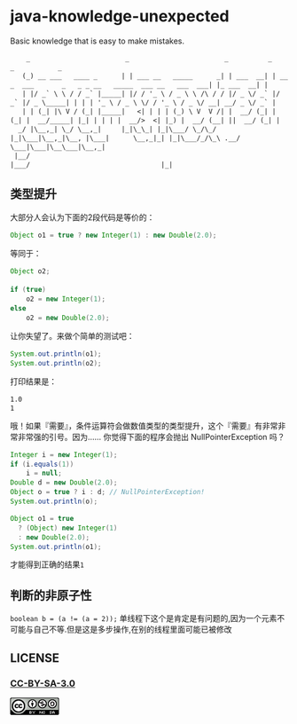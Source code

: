 # java-knowledge-unexpected
Basic knowledge that is easy to make mistakes.

```
    _                        _                        _          _                                                        _           _ 
   (_) __ ___   ____ _      | | ___ __   _____      _| | ___  __| | __ _  ___       _   _ _ __   _____  ___ __   ___  ___| |_ ___  __| |
   | |/ _` \ \ / / _` |_____| |/ / '_ \ / _ \ \ /\ / / |/ _ \/ _` |/ _` |/ _ \_____| | | | '_ \ / _ \ \/ / '_ \ / _ \/ __| __/ _ \/ _` |
   | | (_| |\ V / (_| |_____|   <| | | | (_) \ V  V /| |  __/ (_| | (_| |  __/_____| |_| | | | |  __/>  <| |_) |  __/ (__| ||  __/ (_| |
  _/ |\__,_| \_/ \__,_|     |_|\_\_| |_|\___/ \_/\_/ |_|\___|\__,_|\__, |\___|      \__,_|_| |_|\___/_/\_\ .__/ \___|\___|\__\___|\__,_|
 |__/                                                              |___/                                 |_|                           
```

## 类型提升

大部分人会认为下面的2段代码是等价的：
```java
Object o1 = true ? new Integer(1) : new Double(2.0);
```
等同于：
```java
Object o2;

if (true)
    o2 = new Integer(1);
else
    o2 = new Double(2.0);
```
让你失望了。来做个简单的测试吧：
```java
System.out.println(o1);
System.out.println(o2);
```
打印结果是：
```
1.0
1
```
哦！如果『需要』，条件运算符会做数值类型的类型提升，这个『需要』有非常非常非常强的引号。因为…… 你觉得下面的程序会抛出 NullPointerException 吗？
```java
Integer i = new Integer(1);
if (i.equals(1))
    i = null;
Double d = new Double(2.0);
Object o = true ? i : d; // NullPointerException!
System.out.println(o);
```


```java
Object o1 = true
  ? (Object) new Integer(1) 
  : new Double(2.0);
System.out.println(o1);
```
才能得到正确的结果`1`

## 判断的非原子性

`boolean b = (a != (a = 2));` 单线程下这个是肯定是有问题的,因为一个元素不可能与自己不等.但是这是多步操作,在别的线程里面可能已被修改


## LICENSE

### [CC-BY-SA-3.0](https://creativecommons.org/licenses/by-nc-sa/3.0/cn/)

[![](LICENSE.png)](https://creativecommons.org/licenses/by-nc-sa/3.0/cn/)